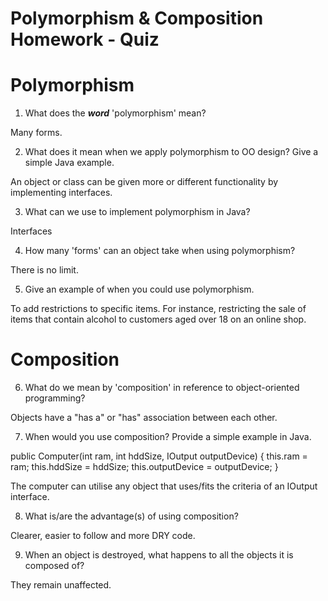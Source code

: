 # Polymorphism & Composition Homework - Quiz

# Polymorphism

1. What does the ___word___ 'polymorphism' mean?

Many forms.

2. What does it mean when we apply polymorphism to OO design? Give a simple Java example.

An object or class can be given more or different functionality by implementing interfaces.

3. What can we use to implement polymorphism in Java?

Interfaces

4. How many 'forms' can an object take when using polymorphism?

There is no limit.

5. Give an example of when you could use polymorphism.

To add restrictions to specific items. For instance, restricting the sale of items that contain alcohol to customers aged over 18 on an online shop.



# Composition

6. What do we mean by 'composition' in reference to object-oriented programming?

Objects have a "has a" or "has" association between each other.

7. When would you use composition? Provide a simple example in Java.

public Computer(int ram, int hddSize, IOutput outputDevice) {
        this.ram = ram;
        this.hddSize = hddSize;
        this.outputDevice = outputDevice;
    }

The computer can utilise any object that uses/fits the criteria of an IOutput interface.

8. What is/are the advantage(s) of using composition?

Clearer, easier to follow and more DRY code.

9. When an object is destroyed, what happens to all the objects it is composed of?

They remain unaffected.